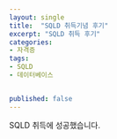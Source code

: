```yaml
---
layout: single
title:  "SQLD 취득기념 후기"
excerpt: "SQLD 취득 후기"
categories: 
- 자격증
tags:
- SQLD
- 데이터베이스


published: false
---
```

SQLD 취득에 성공했습니다.

